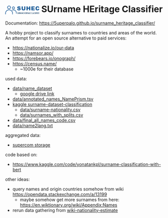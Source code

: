 # <img src="docs/sources/assets/images/logo.png" style="height:1em; vertical-align: middle;"> SUrname HEritage Classifier

Documentation: https://5uperpalo.github.io/surname_heritage_classifier/

A hobby project to classify surnames to countries and areas of the world. An attempt for an open source alternative to paid services:

* https://nationalize.io/our-data
* https://namsor.app/
* https://forebears.io/onograph/
* https://census.name/
    * ~1000e for their database

used data:

* [data/name_dataset](https://github.com/philipperemy/name-dataset?tab=readme-ov-file#full-dataset)
    * [google drive link](https://drive.google.com/file/d/1QDbtPWGQypYxiS4pC_hHBBtbRHk9gEtr/view?usp=sharing)
* [data/annotated_names_NamePrism.tsv](https://github.com/greenelab/wiki-nationality-estimate)
* [kaggle surname-dataset-classification](https://www.kaggle.com/datasets/alenic/surname-dataset-classification)
    * [data/surname-nationality.csv](https://huggingface.co/datasets/Hobson/surname-nationality/tree/main)
    * [data/surnames_with_splits.csv](https://huggingface.co/datasets/NavidVafaei/surnames/tree/main)
* [data/final_all_names_code.csv](https://www.kaggle.com/datasets/amaleshvemula7/name-and-country-of-origin-dataset?resource=download)
* [data/name2lang.txt](https://www.kaggle.com/datasets/rp1985/name2lang/data)

aggregated data:

* [supercom storage](https://supercom.cttc.es/index.php/supercom-solutions/dataset-storage)

code based on:

* https://www.kaggle.com/code/yonatankpl/surname-classification-with-bert

other ideas:

* query names and origin countries somehow from wiki https://opendata.stackexchange.com/a/13199
    * maybe somehow get more surnames from here: https://en.wiktionary.org/wiki/Appendix:Names
* rerun data gathering from [wiki-nationality-estimate](https://github.com/greenelab/wiki-nationality-estimate)
